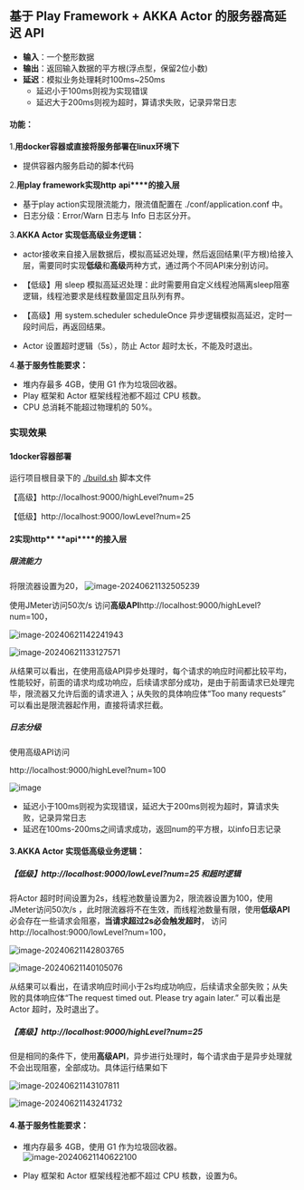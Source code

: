 ## 基于 Play Framework + AKKA Actor 的服务器高延迟 API

- **输入**：一个整形数据
- **输出**：返回输入数据的平方根(浮点型，保留2位小数)
- **延迟**：模拟业务处理耗时100ms~250ms
  - 延迟小于100ms则视为实现错误
  - 延迟大于200ms则视为超时，算请求失败，记录异常日志

#### 功能：

1.**用docker容器或直接将服务部署在linux环境下**

- 提供容器内服务启动的脚本代码

2.**用play framework实现http** **api****的接入层**


- 基于play action实现限流能力，限流值配置在 ./conf/application.conf 中。
- 日志分级：Error/Warn 日志与 Info 日志区分开。

3.**AKKA Actor 实现低高级业务逻辑：**

- actor接收来自接入层数据后，模拟高延迟处理，然后返回结果(平方根)给接入层，需要同时实现**低级**和**高级**两种方式，通过两个不同API来分别访问。

- 【低级】用 sleep 模拟高延迟处理：此时需要用自定义线程池隔离sleep阻塞逻辑，线程池要求是线程数量固定且队列有界。
- 【高级】用 system.scheduler scheduleOnce 异步逻辑模拟高延迟，定时一段时间后，再返回结果。

- Actor 设置超时逻辑（5s），防止 Actor 超时太长，不能及时退出。

4.**基于服务性能要求：**

- 堆内存最多 4GB，使用 G1 作为垃圾回收器。
- Play 框架和 Actor 框架线程池都不超过 CPU 核数。
- CPU 总消耗不能超过物理机的 50%。


###
### 实现效果

#### 1docker容器部署

运行项目根目录下的 [./build.sh](https://github.com/wonderland810/2024_training/blob/examination-delaySquareAPI/build.sh) 脚本文件

【高级】http://localhost:9000/highLevel?num=25

【低级】http://localhost:9000/lowLevel?num=25

####
#### 2实现http** **api****的接入层

##### 限流能力

将限流器设置为20，
![image-20240621132505239](https://github.com/wonderland810/2024_training/assets/75829062/d148583f-2461-49d7-8a90-bcc340ecfa0c)

使用JMeter访问50次/s  访问**高级API**http://localhost:9000/highLevel?num=100，

![image-20240621142241943](https://github.com/wonderland810/2024_training/assets/75829062/6a7d71dc-8b88-4c1c-aa3c-0edb6dce53c4)


![image-20240621133127571](https://github.com/wonderland810/2024_training/assets/75829062/30e33eed-b130-4f69-b532-c4f27533b1b8)


从结果可以看出，在使用高级API异步处理时，每个请求的响应时间都比较平均，性能较好，前面的请求均成功响应，后续请求部分成功，是由于前面请求已处理完毕，限流器又允许后面的请求进入；从失败的具体响应体“Too many requests” 可以看出是限流器起作用，直接将请求拦截。

##### 日志分级

使用高级API访问

http://localhost:9000/highLevel?num=100

![image](https://github.com/wonderland810/2024_training/assets/75829062/f83002c3-5979-4490-a604-c68ac517994b)


- 延迟小于100ms则视为实现错误，延迟大于200ms则视为超时，算请求失败，记录异常日志
- 延迟在100ms-200ms之间请求成功，返回num的平方根，以info日志记录

####
#### 3.AKKA Actor 实现低高级业务逻辑：

##### 【低级】http://localhost:9000/lowLevel?num=25 和超时逻辑

将Actor 超时时间设置为2s，线程池数量设置为2，限流器设置为100，使用JMeter访问50次/s ，此时限流器将不在生效，而线程池数量有限，使用**低级API**必会存在一些请求会阻塞，**当请求超过2s必会触发超时**， 访问http://localhost:9000/lowLevel?num=100，

![image-20240621142803765](https://github.com/wonderland810/2024_training/assets/75829062/21110311-d96e-4cad-b66b-b7b8f0299bae)

![image-20240621140105076](https://github.com/wonderland810/2024_training/assets/75829062/80e479f5-7abc-4d9c-be95-f332374302e6)

从结果可以看出，在请求响应时间小于2s均成功响应，后续请求全部失败；从失败的具体响应体“The request timed out. Please try again later.” 可以看出是Actor 超时，及时退出了。

##### 【高级】http://localhost:9000/highLevel?num=25

但是相同的条件下，使用**高级API**，异步进行处理时，每个请求由于是异步处理就不会出现阻塞，全部成功。具体运行结果如下

![image-20240621143107811](https://github.com/wonderland810/2024_training/assets/75829062/462712e5-4f1c-4d70-81bb-29b2552998e3)

![image-20240621143241732](https://github.com/wonderland810/2024_training/assets/75829062/356ba477-f362-44e9-8f72-5f34dbd81a2b)

####
#### 4.基于服务性能要求：

- 堆内存最多 4GB，使用 G1 作为垃圾回收器。![image-20240621140622100](https://github.com/wonderland810/2024_training/assets/75829062/e75a653f-f03a-4c70-b12d-0e69c22fdd43)

- Play 框架和 Actor 框架线程池都不超过 CPU 核数，设置为6。
